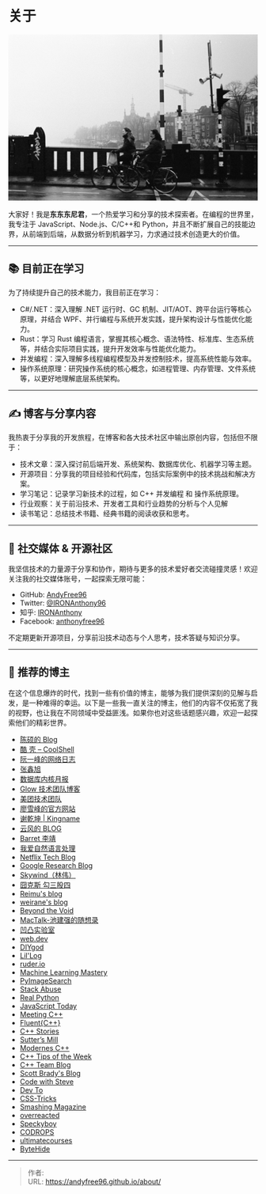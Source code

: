 # 关于


![](/page/jean-carlo-emer--chlDlxLkw8-unsplash.jpg)

大家好！我是**东东东尼君**，一个热爱学习和分享的技术探索者。在编程的世界里，我专注于 JavaScript、Node.js、C/C++和 Python，并且不断扩展自己的技能边界，从前端到后端，从数据分析到机器学习，力求通过技术创造更大的价值。

---

## 📚 目前正在学习

为了持续提升自己的技术能力，我目前正在学习：

- C#/.NET：深入理解 .NET 运行时、GC 机制、JIT/AOT、跨平台运行等核心原理，并结合 WPF、并行编程与系统开发实践，提升架构设计与性能优化能力。
- Rust：学习 Rust 编程语言，掌握其核心概念、语法特性、标准库、生态系统等，并结合实际项目实践，提升开发效率与性能优化能力。
- 并发编程：深入理解多线程编程模型及并发控制技术，提高系统性能与效率。
- 操作系统原理：研究操作系统的核心概念，如进程管理、内存管理、文件系统等，以更好地理解底层系统架构。

---

## ✍️ 博客与分享内容

我热衷于分享我的开发旅程，在博客和各大技术社区中输出原创内容，包括但不限于：

- 技术文章：深入探讨前后端开发、系统架构、数据库优化、机器学习等主题。
- 开源项目：分享我的项目经验和代码库，包括实际案例中的技术挑战和解决方案。
- 学习笔记：记录学习新技术的过程，如 C++ 并发编程 和 操作系统原理。
- 行业观察：关于前沿技术、开发者工具和行业趋势的分析与个人见解
- 读书笔记：总结技术书籍、经典书籍的阅读收获和思考。

---

## 📢 社交媒体 & 开源社区

我坚信技术的力量源于分享和协作，期待与更多的技术爱好者交流碰撞灵感！欢迎关注我的社交媒体账号，一起探索无限可能：

- GitHub: [AndyFree96](https://github.com/AndyFree96)
- Twitter: [@IRONAnthony96](https://x.com/IRONAnthony96)
- 知乎: [IRONAnthony](https://www.zhihu.com/people/IRONAnthony)
- Facebook: [anthonyfree96](https://www.facebook.com/anthonyfree96)

不定期更新开源项目，分享前沿技术动态与个人思考，技术答疑与知识分享。

---

## 🚀 推荐的博主

在这个信息爆炸的时代，找到一些有价值的博主，能够为我们提供深刻的见解与启发，是一种难得的幸运。以下是一些我一直关注的博主，他们的内容不仅拓宽了我的视野，也让我在不同领域中受益匪浅。如果你也对这些话题感兴趣，欢迎一起探索他们的精彩世界。

- [陈硕的 Blog](https://www.cnblogs.com/Solstice)
- [酷 壳 – CoolShell](https://coolshell.cn/)
- [阮一峰的网络日志](https://www.ruanyifeng.com/blog/)
- [张鑫旭](https://www.zhangxinxu.com/)
- [数据库内核月报](http://mysql.taobao.org/monthly/)
- [Glow 技术团队博客](https://tech.glowing.com/cn/)
- [美团技术团队](https://tech.meituan.com/)
- [廖雪峰的官方网站](https://liaoxuefeng.com/)
- [谢乾坤 | Kingname](https://kingname.info/)
- [云风的 BLOG](https://blog.codingnow.com/)
- [Barret 李靖](https://www.barretlee.com/entry/)
- [我爱自然语言处理](https://www.52nlp.cn/)
- [Netflix Tech Blog](https://netflixtechblog.com/)
- [Google Research Blog](https://research.google/blog/)
- [Skywind（林伟）](https://skywind.me/blog/)
- [囧克斯 勾三股四](https://jiongks.name/)
- [Reimu's blog](https://blog.k8s.li/)
- [weirane's blog](https://blog.ruo-chen.wang/)
- [Beyond the Void](https://byvoid.com)
- [MacTalk-池建强的随想录](https://macshuo.com/)
- [凹凸实验室](https://aotu.io/)
- [web.dev](https://web.dev/blog/)
- [DIYgod](https://diygod.cc/)
- [Lil'Log](https://lilianweng.github.io/)
- [ruder.io](https://www.ruder.io/)
- [Machine Learning Mastery](https://machinelearningmastery.com/blog/)
- [PyImageSearch](https://pyimagesearch.com/blog/)
- [Stack Abuse](https://stackabuse.com/)
- [Real Python](https://realpython.com/)
- [JavaScript Today](https://javascripttoday.com/)
- [Meeting C++](https://www.meetingcpp.com/blog/blogroll/)
- [Fluent{C++}](https://www.fluentcpp.com/)
- [C++ Stories](https://www.cppstories.com/)
- [Sutterʼs Mill](https://herbsutter.com/)
- [Modernes C++](https://www.modernescpp.com/)
- [C++ Tips of the Week](https://abseil.io/tips/)
- [C++ Team Blog](https://devblogs.microsoft.com/cppblog/)
- [Scott Brady's Blog](https://www.scottbrady91.com/)
- [Code with Steve](https://www.stevejgordon.co.uk/)
- [Dev To](https://dev.to/)
- [CSS-Tricks](https://css-tricks.com/)
- [Smashing Magazine](https://www.smashingmagazine.com/)
- [overreacted](https://overreacted.io/)
- [Speckyboy](https://speckyboy.com/)
- [CODROPS](https://tympanus.net/codrops/)
- [ultimatecourses](https://ultimatecourses.com/blog/)
- [ByteHide ](https://www.bytehide.com/blog)


---

> 作者: <no value>  
> URL: https://andyfree96.github.io/about/  


